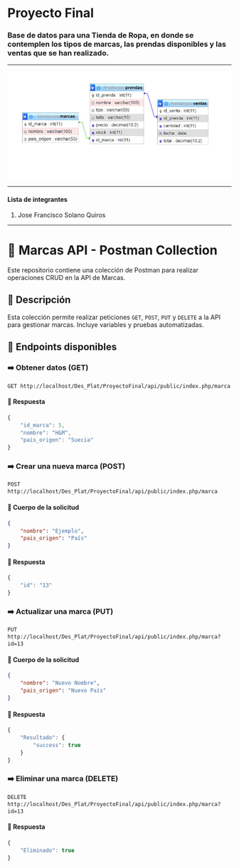 # Proyecto Final

### Base de datos para una Tienda de Ropa, en donde se contemplen los tipos de marcas, las prendas disponibles y las ventas que se han realizado.
---------------

![Texto Alternativo](https://github.com/Chepe4250/ProyectoFinal/blob/main/Img/Squema%20TiendaRopa.jpg)

---------------

#### Lista de integrantes

<ol>
  <li>Jose Francisco Solano Quiros</li>
</ol> 

---------------

# 🚀 Marcas API - Postman Collection

Este repositorio contiene una colección de Postman para realizar operaciones CRUD en la API de Marcas.

## 📌 Descripción

Esta colección permite realizar peticiones `GET`, `POST`, `PUT` y `DELETE` a la API para gestionar marcas. Incluye variables y pruebas automatizadas.

## 📂 Endpoints disponibles

### ➡️ Obtener datos (GET)
```http
GET http://localhost/Des_Plat/ProyectoFinal/api/public/index.php/marca
```
#### 📌 Respuesta
```javascript
{
    "id_marca": 5,
    "nombre": "H&M",
    "pais_origen": "Suecia"
}
```

### ➡️ Crear una nueva marca (POST)
```http
POST http://localhost/Des_Plat/ProyectoFinal/api/public/index.php/marca
```
#### 📌 Cuerpo de la solicitud
```json
{
    "nombre": "Ejemplo",
    "pais_origen": "País"
}
```
#### 📌 Respuesta
```javascript
{
    "id": "13"
}
```

### ➡️ Actualizar una marca (PUT)
```http
PUT http://localhost/Des_Plat/ProyectoFinal/api/public/index.php/marca?id=13
```
#### 📌 Cuerpo de la solicitud
```json
{
    "nombre": "Nuevo Nombre",
    "pais_origen": "Nuevo País"
}
```
#### 📌 Respuesta
```javascript
{
    "Resultado": {
        "success": true
    }
}
```

### ➡️ Eliminar una marca (DELETE)
```http
DELETE http://localhost/Des_Plat/ProyectoFinal/api/public/index.php/marca?id=13
```
#### 📌 Respuesta
```javascript
{
    "Eliminado": true
}
```

